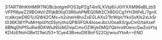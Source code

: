 $START$WnKtHM9f7NOBcbotgmPOS3pPZgT4m1LXVbj6/iJ0iYXXM96eBLzbSVFPfI6peZ29BOAV/rZPijkBIXqO3R6uhPMEQ0Mt2CX8DGCg1YH3ltPdL/7gnXrcaIkcjwD9D1/JQW42CMs+h2uheH4hoZxEGLAXs2TtrWqir/YkxSvKls2xLkSrt036K36YPuMrHpldYo5SytythoQP8GF0A4iloseJbcU0oa93/guCm0/taXseF6BNgDhPfSuRw8DKWIuN5zMZmpCmvOZWyk0MQ7Qkhro9OencQwZosYtqKD4zENohGBe121teU53+1Cye43BveuDIEBoF522Oj/wouIYtnA==$END$